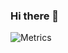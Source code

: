### Hi there 👋

<!--
**ZhengHongrui/ZhengHongrui** is a ✨ _special_ ✨ repository because its `README.md` (this file) appears on your GitHub profile.

Here are some ideas to get you started:

- 🔭 I’m currently working on QPaiCNS Minecraft Server
- 🌱 I’m currently learning Kotlin
- 💻 I also use Python/PHP/Java/Javascript
- 📫 How to reach me: email:ZhengHongrui_ZHr99@outlook.com
-->

![Metrics](https://metrics.lecoq.io/ZhengHongrui?template=classic&config.timezone=Etc%2FGMT-8)
